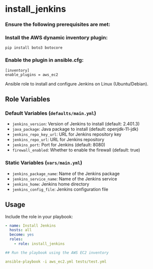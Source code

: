 # install_jenkins

### Ensure the following prerequisites are met:

### Install the AWS dynamic inventory plugin:

```
pip install boto3 botocore
```

### Enable the plugin in ansible.cfg:
 ```
[inventory]
enable_plugins = aws_ec2
```

Ansible role to install and configure Jenkins on Linux (Ubuntu/Debian).

## Role Variables

### Default Variables (`defaults/main.yml`)
- `jenkins_version`: Version of Jenkins to install (default: 2.401.3)
- `java_package`: Java package to install (default: openjdk-11-jdk)
- `jenkins_repo_key_url`: URL for Jenkins repository key
- `jenkins_repo_url`: URL for Jenkins repository
- `jenkins_port`: Port for Jenkins (default: 8080)
- `firewall_enabled`: Whether to enable the firewall (default: true)

### Static Variables (`vars/main.yml`)
- `jenkins_package_name`: Name of the Jenkins package
- `jenkins_service_name`: Name of the Jenkins service
- `jenkins_home`: Jenkins home directory
- `jenkins_config_file`: Jenkins configuration file

## Usage

Include the role in your playbook:

```yaml
- name: Install Jenkins
  hosts: all
  become: yes
  roles:
    - role: install_jenkins

## Run the playbook using the AWS EC2 inventory

ansible-playbook -i aws_ec2.yml tests/test.yml
